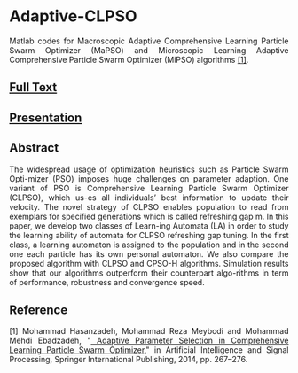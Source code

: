# Adaptive-CLPSO
<p align="justify"> Matlab codes for Macroscopic Adaptive Comprehensive Learning Particle Swarm Optimizer (MaPSO) and	Microscopic Learning  Adaptive Comprehensive Particle Swarm Optimizer (MiPSO) algorithms <a href="http://ieeexplore.ieee.org/xpl/articleDetails.jsp?tp=&arnumber=6292436"  target="_blank">[1]</a>. </p>
<h2><a href="http://cld.persiangig.com/download/0gKG9le1mn/IEEE-ICEE-2012.pdf/dl" target="_blank">Full Text</a></h2>
<h2><a href="http://cld.persiangig.com/download/e1L1ZKlEhK/IEEE-ICEE-2012.pptx/dl" target="_blank"> Presentation </h2>
<h2><a id="abstract" class="anchor" href="#abstract" aria-hidden="true"><span class="octicon octicon-link"></span></a>Abstract</h2>

<p align="justify"> The widespread usage of optimization heuristics such as Particle Swarm Opti-mizer (PSO) imposes huge challenges on parameter adaption. One variant of PSO is Comprehensive Learning Particle Swarm Optimizer (CLPSO), which us-es all individuals’ best information to update their velocity. The novel strategy of CLPSO enables population to read from exemplars for specified generations which is called refreshing gap m. In this paper, we develop two classes of Learn-ing Automata (LA) in order to study the learning ability of automata for CLPSO refreshing gap tuning. In the first class, a learning automaton is assigned to the population and in the second one each particle has its own personal automaton. We also compare the proposed algorithm with CLPSO and CPSO-H algorithms. Simulation results show that our algorithms outperform their counterpart algo-rithms in term of performance, robustness and convergence speed. </p>

<h2><a id="reference" class="anchor" href="#reference" aria-hidden="true"><span class="octicon octicon-link"></span></a>Reference</h2>


<p align="justify"> [1] Mohammad Hasanzadeh, Mohammad Reza Meybodi and Mohammad Mehdi Ebadzadeh, "<a href="http://link.springer.com/chapter/10.1007/978-3-319-10849-0_27"  target="_blank"> Adaptive Parameter Selection in Comprehensive Learning Particle Swarm Optimizer</a>," in Artificial Intelligence and Signal Processing, Springer International Publishing, 2014, pp. 267–276.</p>


